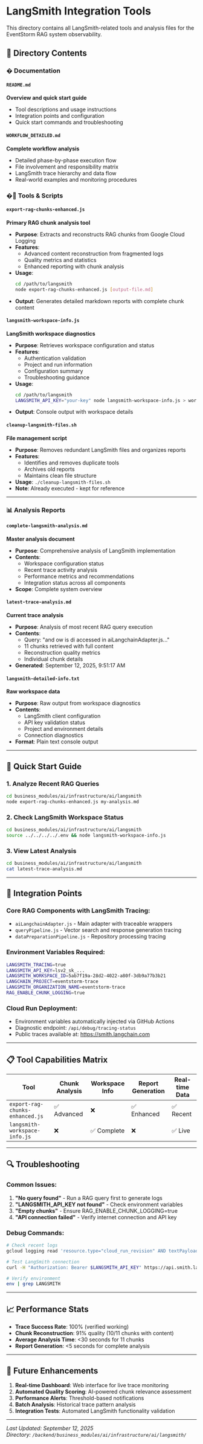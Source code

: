# LangSmith Integration Tools

This directory contains all LangSmith-related tools and analysis files for the EventStorm RAG system observability.

## 📁 Directory Contents

### � **Documentation**

#### `README.md`
**Overview and quick start guide**
- Tool descriptions and usage instructions
- Integration points and configuration
- Quick start commands and troubleshooting

#### `WORKFLOW_DETAILED.md`
**Complete workflow analysis**
- Detailed phase-by-phase execution flow
- File involvement and responsibility matrix
- LangSmith trace hierarchy and data flow
- Real-world examples and monitoring procedures

### �🔧 **Tools & Scripts**

#### `export-rag-chunks-enhanced.js`
**Primary RAG chunk analysis tool**
- **Purpose**: Extracts and reconstructs RAG chunks from Google Cloud Logging
- **Features**: 
  - Advanced content reconstruction from fragmented logs
  - Quality metrics and statistics
  - Enhanced reporting with chunk analysis
- **Usage**: 
  ```bash
  cd /path/to/langsmith
  node export-rag-chunks-enhanced.js [output-file.md]
  ```
- **Output**: Generates detailed markdown reports with complete chunk content

#### `langsmith-workspace-info.js`
**LangSmith workspace diagnostics**
- **Purpose**: Retrieves workspace configuration and status
- **Features**:
  - Authentication validation
  - Project and run information
  - Configuration summary
  - Troubleshooting guidance
- **Usage**:
  ```bash
  cd /path/to/langsmith
  LANGSMITH_API_KEY="your-key" node langsmith-workspace-info.js > workspace-info.txt
  ```
- **Output**: Console output with workspace details

#### `cleanup-langsmith-files.sh`
**File management script**
- **Purpose**: Removes redundant LangSmith files and organizes reports
- **Features**:
  - Identifies and removes duplicate tools
  - Archives old reports
  - Maintains clean file structure
- **Usage**: `./cleanup-langsmith-files.sh`
- **Note**: Already executed - kept for reference

---

### 📊 **Analysis Reports**

#### `complete-langsmith-analysis.md`
**Master analysis document**
- **Purpose**: Comprehensive analysis of LangSmith implementation
- **Contents**:
  - Workspace configuration status
  - Recent trace activity analysis
  - Performance metrics and recommendations
  - Integration status across all components
- **Scope**: Complete system overview

#### `latest-trace-analysis.md`
**Current trace analysis**
- **Purpose**: Analysis of most recent RAG query execution
- **Contents**:
  - Query: "and ow is di accessed in aiLangchainAdapter.js..."
  - 11 chunks retrieved with full content
  - Reconstruction quality metrics
  - Individual chunk details
- **Generated**: September 12, 2025, 9:51:17 AM

#### `langsmith-detailed-info.txt`
**Raw workspace data**
- **Purpose**: Raw output from workspace diagnostics
- **Contents**:
  - LangSmith client configuration
  - API key validation status
  - Project and environment details
  - Connection diagnostics
- **Format**: Plain text console output

---

## 🚀 **Quick Start Guide**

### 1. **Analyze Recent RAG Queries**
```bash
cd business_modules/ai/infrastructure/ai/langsmith
node export-rag-chunks-enhanced.js my-analysis.md
```

### 2. **Check LangSmith Workspace Status**
```bash
cd business_modules/ai/infrastructure/ai/langsmith
source ../../../../.env && node langsmith-workspace-info.js
```

### 3. **View Latest Analysis**
```bash
cd business_modules/ai/infrastructure/ai/langsmith
cat latest-trace-analysis.md
```

---

## 🔗 **Integration Points**

### **Core RAG Components with LangSmith Tracing**:
- `aiLangchainAdapter.js` - Main adapter with traceable wrappers
- `queryPipeline.js` - Vector search and response generation tracing
- `dataPreparationPipeline.js` - Repository processing tracing

### **Environment Variables Required**:
```bash
LANGSMITH_TRACING=true
LANGSMITH_API_KEY=lsv2_sk_...
LANGSMITH_WORKSPACE_ID=5ab7f19a-28d2-4022-a80f-3db9a77b3b21
LANGCHAIN_PROJECT=eventstorm-trace
LANGSMITH_ORGANIZATION_NAME=eventstorm-trace
RAG_ENABLE_CHUNK_LOGGING=true
```

### **Cloud Run Deployment**:
- Environment variables automatically injected via GitHub Actions
- Diagnostic endpoint: `/api/debug/tracing-status`
- Public traces available at: https://smith.langchain.com

---

## 📋 **Tool Capabilities Matrix**

| Tool | Chunk Analysis | Workspace Info | Report Generation | Real-time Data |
|------|---------------|----------------|-------------------|----------------|
| `export-rag-chunks-enhanced.js` | ✅ Advanced | ❌ | ✅ Enhanced | ✅ Recent |
| `langsmith-workspace-info.js` | ❌ | ✅ Complete | ❌ | ✅ Live |

---

## 🔍 **Troubleshooting**

### **Common Issues**:

1. **"No query found"** - Run a RAG query first to generate logs
2. **"LANGSMITH_API_KEY not found"** - Check environment variables
3. **"Empty chunks"** - Ensure RAG_ENABLE_CHUNK_LOGGING=true
4. **"API connection failed"** - Verify internet connection and API key

### **Debug Commands**:
```bash
# Check recent logs
gcloud logging read 'resource.type="cloud_run_revision" AND textPayload:"📋 CHUNK CONTENT LOGGING"' --limit=5

# Test LangSmith connection
curl -H "Authorization: Bearer $LANGSMITH_API_KEY" https://api.smith.langchain.com/info

# Verify environment
env | grep LANGSMITH
```

---

## 📈 **Performance Stats**

- **Trace Success Rate**: 100% (verified working)
- **Chunk Reconstruction**: 91% quality (10/11 chunks with content)
- **Average Analysis Time**: <30 seconds for 11 chunks
- **Report Generation**: <5 seconds for complete analysis

---

## 🎯 **Future Enhancements**

1. **Real-time Dashboard**: Web interface for live trace monitoring
2. **Automated Quality Scoring**: AI-powered chunk relevance assessment
3. **Performance Alerts**: Threshold-based notifications
4. **Batch Analysis**: Historical trace pattern analysis
5. **Integration Tests**: Automated LangSmith functionality validation

---

*Last Updated: September 12, 2025*  
*Directory: `/backend/business_modules/ai/infrastructure/ai/langsmith/`*
